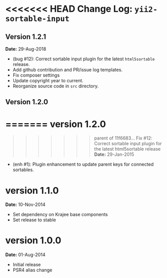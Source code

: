 <<<<<<< HEAD
Change Log: `yii2-sortable-input`
=================================

## Version 1.2.1

**Date:** 29-Aug-2018

- (bug #12): Correct sortable input plugin for the latest `html5sortable` release.
- Add github contribution and PR/issue log templates.
- Fix composer settings
- Update copyright year to current.
- Reorganize source code in `src` directory.

## Version 1.2.0

=======
version 1.2.0
=============
>>>>>>> parent of 11f6683... Fix #12: Correct sortable input plugin for the latest html5sortable release
**Date:** 29-Jan-2015

- (enh #1): Plugin enhancement to update parent keys for connected sortables.

version 1.1.0
=============
**Date:** 10-Nov-2014

- Set dependency on Krajee base components
- Set release to stable

version 1.0.0
=============
**Date:** 01-Aug-2014

- Initial release
- PSR4 alias change